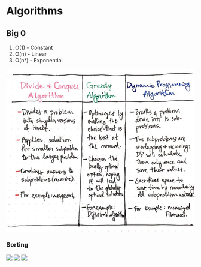 # Algorithms

## Big 0
1. O(1) - Constant
2. O(n) - Linear
3. O(n²) - Exponential

![](./images/2017-10-26-23-05-09.png)

### Sorting
![](./images/2017-10-25-22-34-16.png)
![](./images/2017-10-25-22-34-23.png)
![](./images/2017-10-25-22-34-35.png)